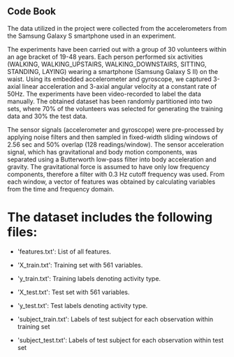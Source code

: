 ## Code Book

The data utilized in the project were collected from the accelerometers from the Samsung Galaxy S smartphone used in an experiment.

The experiments have been carried out with a group of 30 volunteers within an age bracket of 19-48 years. Each person performed six activities (WALKING, WALKING_UPSTAIRS, WALKING_DOWNSTAIRS, SITTING, STANDING, LAYING) wearing a smartphone (Samsung Galaxy S II) on the waist. Using its embedded accelerometer and gyroscope, we captured 3-axial linear acceleration and 3-axial angular velocity at a constant rate of 50Hz. The experiments have been video-recorded to label the data manually. The obtained dataset has been randomly partitioned into two sets, where 70% of the volunteers was selected for generating the training data and 30% the test data. 

The sensor signals (accelerometer and gyroscope) were pre-processed by applying noise filters and then sampled in fixed-width sliding windows of 2.56 sec and 50% overlap (128 readings/window). The sensor acceleration signal, which has gravitational and body motion components, was separated using a Butterworth low-pass filter into body acceleration and gravity. The gravitational force is assumed to have only low frequency components, therefore a filter with 0.3 Hz cutoff frequency was used. From each window, a vector of features was obtained by calculating variables from the time and frequency domain.

The dataset includes the following files:
=========================================

- 'features.txt': List of all features.

- 'X_train.txt': Training set with 561 variables.

- 'y_train.txt': Training labels denoting activity type.

- 'X_test.txt': Test set with 561 variables.

- 'y_test.txt': Test labels denoting activity type.

- 'subject_train.txt': Labels of test subject for each observation within training set

- 'subject_test.txt': Labels of test subject for each observation within test set
